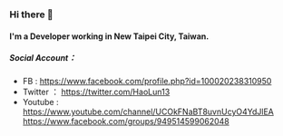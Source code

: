 ### Hi there 👋

#### I'm a Developer working in New Taipei City, Taiwan.

##### Social Account：
- FB : https://www.facebook.com/profile.php?id=100020238310950
- Twitter ： https://twitter.com/HaoLun13
- Youtube : https://www.youtube.com/channel/UCOkFNaBT8uvnUcyO4YdJlEA
https://www.facebook.com/groups/949514599062048
